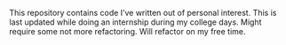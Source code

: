 This repository contains code I’ve written out of personal interest.
This is last updated while doing an internship during my college days.
Might require some not more refactoring.
Will refactor on my free time.
